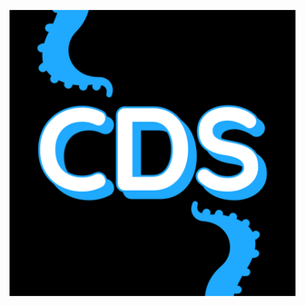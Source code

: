 ![Banner Image](https://github.com/CodeDeployingSquad/.github/blob/7d0065f87db1cd0217757427e3e16a9acbb57ef6/profile/cds.png)
